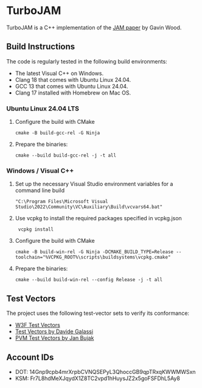# TurboJAM

TurboJAM is a C++ implementation of the [JAM paper](https://github.com/gavofyork/graypaper) by Gavin Wood.

## Build Instructions

The code is regularly tested in the following build environments:
- The latest Visual C++ on Windows.
- Clang 18 that comes with Ubuntu Linux 24.04.
- GCC 13 that comes with Ubuntu Linux 24.04.
- Clang 17 installed with Homebrew on Mac OS.

### Ubuntu Linux 24.04 LTS
1. Configure the build with CMake
   ```
   cmake -B build-gcc-rel -G Ninja
   ```
2. Prepare the binaries:
   ```
   cmake --build build-gcc-rel -j -t all
   ```

### Windows / Visual C++
1. Set up the necessary Visual Studio environment variables for a command line build
    ```
    "C:\Program Files\Microsoft Visual Studio\2022\Community\VC\Auxiliary\Build\vcvars64.bat"
   ```
2. Use vcpkg to install the required packages specified in vcpkg.json
   ```
    vcpkg install
   ```
3. Configure the build with CMake
   ```
   cmake -B build-win-rel -G Ninja -DCMAKE_BUILD_TYPE=Release --toolchain="%VCPKG_ROOT%\scripts\buildsystems\vcpkg.cmake"
   ```
4. Prepare the binaries:
   ```
   cmake --build build-win-rel --config Release -j -t all
   ```

## Test Vectors
The project uses the following test-vector sets to verify its conformance:
- [W3F Test Vectors](https://github.com/w3f/jamtestvectors)
- [Test Vectors by Davide Galassi](https://github.com/davxy/jam-test-vectors/tree/polkajam-vectors)
- [PVM Test Vectors by Jan Bujak](https://github.com/koute/jamtestvectors/tree/master_pvm_initial)

## Account IDs
- DOT: 14Gnp9cpb4mrXrpbCVNQSEPyL3QhoccGB9qpTRxqKWWMWSxn
- KSM: Fr7L8hdMeXJqydX1Z8TC2vpd1hHuysJZ2x5goFSFDhL5Ay8

